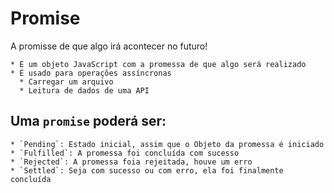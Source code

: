 # Promise
A promisse de que algo irá acontecer no futuro!

    * É um objeto JavaScript com a promessa de que algo será realizado
    * É usado para operações assíncronas
      * Carregar um arquivo
      * Leitura de dados de uma API

## Uma `promise` poderá ser:
    * `Pending`: Estado inicial, assim que o Objeto da promessa é iniciado
    * `Fulfilled`: A promessa foi concluída com sucesso
    * `Rejected`: A promessa foia rejeitada, houve um erro
    * `Settled`: Seja com sucesso ou com erro, ela foi finalmente concluída